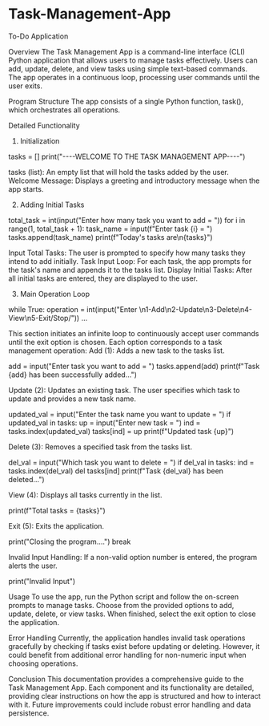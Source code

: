 # Task-Management-App
To-Do Application



Overview
The Task Management App is a command-line interface (CLI) Python application that allows users to manage tasks effectively. Users can add, update, delete, and view tasks using simple text-based commands. The app operates in a continuous loop, processing user commands until the user exits.

Program Structure
The app consists of a single Python function, task(), which orchestrates all operations.

Detailed Functionality
1. Initialization

tasks = []
print("----WELCOME TO THE TASK MANAGEMENT APP----")

tasks (list): An empty list that will hold the tasks added by the user.
Welcome Message: Displays a greeting and introductory message when the app starts.

2. Adding Initial Tasks

total_task = int(input("Enter how many task you want to add = "))
for i in range(1, total_task + 1):
 task_name = input(f"Enter task {i} = ")
 tasks.append(task_name)
print(f"Today's tasks are\n{tasks}")

Input Total Tasks: The user is prompted to specify how many tasks they intend to add initially.
Task Input Loop: For each task, the app prompts for the task's name and appends it to the tasks list.
Display Initial Tasks: After all initial tasks are entered, they are displayed to the user.

3. Main Operation Loop

while True:
 operation = int(input("Enter \n1-Add\n2-Update\n3-Delete\n4-View\n5-Exit/Stop/"))
 ...

This section initiates an infinite loop to continuously accept user commands until the exit option is chosen. Each option corresponds to a task management operation:
Add (1): Adds a new task to the tasks list.

add = input("Enter task you want to add = ")
tasks.append(add)
print(f"Task {add} has been successfully added...")


Update (2): Updates an existing task. The user specifies which task to update and provides a new task name.

updated_val = input("Enter the task name you want to update = ")
if updated_val in tasks:
 up = input("Enter new task = ")
 ind = tasks.index(updated_val)
 tasks[ind] = up
 print(f"Updated task {up}")

Delete (3): Removes a specified task from the tasks list.

del_val = input("Which task you want to delete = ")
if del_val in tasks:
 ind = tasks.index(del_val)
 del tasks[ind]
 print(f"Task {del_val} has been deleted...")

View (4): Displays all tasks currently in the list.

print(f"Total tasks = {tasks}")


Exit (5): Exits the application.

print("Closing the program....")
break


Invalid Input Handling: If a non-valid option number is entered, the program alerts the user.

print("Invalid Input")


Usage
To use the app, run the Python script and follow the on-screen prompts to manage tasks. Choose from the provided options to add, update, delete, or view tasks. When finished, select the exit option to close the application.

Error Handling
Currently, the application handles invalid task operations gracefully by checking if tasks exist before updating or deleting. However, it could benefit from additional error handling for non-numeric input when choosing operations.

Conclusion
This documentation provides a comprehensive guide to the Task Management App. Each component and its functionality are detailed, providing clear instructions on how the app is structured and how to interact with it. Future improvements could include robust error handling and data persistence.
